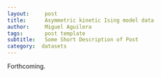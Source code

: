 ```yaml
---
layout:     post
title:      Asymmetric kinetic Ising model data
author:     Miguel Aguilera
tags:       post template
subtitle:   Some Short Description of Post
category:  datasets
---
```

<!-- Start Writing Below in Markdown -->


Forthcoming.

